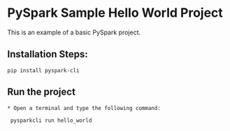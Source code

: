 # PySpark Sample Hello World Project

This is an example of a basic PySpark project.

## Installation Steps:

    pip install pyspark-cli

## Run the project

    * Open a terminal and type the following command:

     pysparkcli run hello_world 
